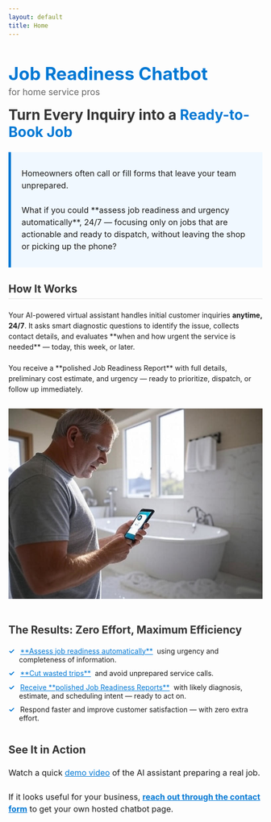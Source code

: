 ```yaml
---
layout: default
title: Home
---
```


<h1 style="color: #0078d4; font-size: 2.5em; font-weight: bold;">Job Readiness Chatbot</h1>

<p style="font-size: 1.25em; color: #666; margin-top: -1em; margin-bottom: 1em;">for home service pros</p>

<h2 style="font-size: 2em; color: #333; margin-top: 0.5em;">Turn Every Inquiry into a <span style="color: #0078d4;">Ready-to-Book Job</span></h2>

<div style="border-left: 5px solid #0078d4; background-color: #f0f8ff; padding: 1em 1.5em; margin: 1.5em 0;">
    <p style="font-size: 1.15em; line-height: 1.5;">
        Homeowners often call or fill forms that leave your team unprepared.  
        <br><br>
        What if you could **assess job readiness and urgency automatically**, 24/7 — focusing only on jobs that are actionable and ready to dispatch, without leaving the shop or picking up the phone?
    </p>
</div>

<h3 style="font-size: 1.5em; color: #333; border-bottom: 2px solid #eee; padding-bottom: 0.3em;">How It Works</h3>

<p style="line-height: 1.5;">
    Your AI-powered virtual assistant handles initial customer inquiries <b>anytime, 24/7</b>.  
    It asks smart diagnostic questions to identify the issue, collects contact details, and evaluates **when and how urgent the service is needed** — today, this week, or later.  
    <br><br>
    You receive a **polished Job Readiness Report** with full details, preliminary cost estimate, and urgency — ready to prioritize, dispatch, or follow up immediately.
</p>

<img src="/assets/images/image.jpg" alt="Homeowner using chatbot" style="max-width: 100%; height: auto; margin: 1em 0;">

<h3 style="font-size: 1.5em; color: #333; margin-top: 1.5em;">The Results: Zero Effort, Maximum Efficiency</h3>

<ul style="list-style-type: none; padding-left: 0;">
    <li style="margin-bottom: 0.75em; padding-left: 1.5em; text-indent: -1.5em;">
        <span style="color: #0078d4; font-weight: bold; margin-right: 0.5em;">&#10003;</span> <a href="https://vcrsoft.com/resources/jobReadiness/" style="text-decoration: underline; color: #0078d4;">**Assess job readiness automatically**</a>&nbsp; using urgency and completeness of information.
    </li>
    <li style="margin-bottom: 0.75em; padding-left: 1.5em; text-indent: -1.5em;">
        <span style="color: #0078d4; font-weight: bold; margin-right: 0.5em;">&#10003;</span> <a href="https://vcrsoft.com/resources/wastedTime/" style="text-decoration: underline; color: #0078d4;">**Cut wasted trips**</a>&nbsp; and avoid unprepared service calls.
    </li>
    <li style="margin-bottom: 0.75em; padding-left: 1.5em; text-indent: -1.5em;">
        <span style="color: #0078d4; font-weight: bold; margin-right: 0.5em;">&#10003;</span> <a href="https://vcrsoft.com/resources/jobReadinessEmail/" style="text-decoration: underline; color: #0078d4;">Receive **polished Job Readiness Reports**</a>&nbsp;  with likely diagnosis, estimate, and scheduling intent — ready to act on.
    </li>
    <li style="margin-bottom: 0.75em; padding-left: 1.5em; text-indent: -1.5em;">
        <span style="color: #0078d4; font-weight: bold; margin-right: 0.5em;">&#10003;</span> Respond faster and improve customer satisfaction — with zero extra effort.
    </li>
</ul>

<h3 style="font-size: 1.5em; color: #333; margin-top: 2em;">See It in Action</h3>

<p style="font-size: 1.15em; line-height: 1.5;">
    Watch a quick <a href="https://youtu.be/chtCykQpBmc" target="_blank" style="color: #0078d4; text-decoration: underline;">demo video</a> of the AI assistant preparing a real job.  
    <br><br>
    If it looks useful for your business, <strong><a href="contact" style="text-decoration: underline; color: #0078d4;">reach out through the contact form</a></strong> to get your own hosted chatbot page.
</p>
